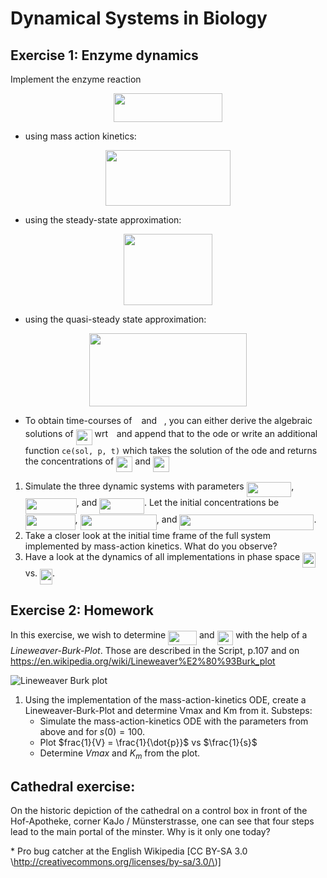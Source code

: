 Dynamical Systems in Biology 
============================


Exercise 1: Enzyme dynamics
---------------------------

Implement the enzyme reaction

<p align="center"><img src="/Exercises/tex/ebbb92b4fc654e56924c810ec5759384.svg?invert_in_darkmode&sanitize=true" align=middle width=173.5165806pt height=46.36403144999999pt/></p>

-   using mass action kinetics:

<p align="center"><img src="/Exercises/tex/f18680f89433340961ebba8cf3aa58dd.svg?invert_in_darkmode&sanitize=true" align=middle width=199.3163667pt height=88.58448225pt/></p>






-   using the steady-state approximation:

<p align="center"><img src="/Exercises/tex/4c6e1bf5c70a6ba9f53c2e6ed3af031b.svg?invert_in_darkmode&sanitize=true" align=middle width=141.4047096pt height=113.59650719999999pt/></p>



-   using the quasi-steady state approximation:

<p align="center"><img src="/Exercises/tex/d187460ee5a9dcabd2f36bf6724364cf.svg?invert_in_darkmode&sanitize=true" align=middle width=252.24619365pt height=117.87457769999999pt/></p>




* To obtain time-courses of <img src="/Exercises/tex/3e18a4a28fdee1744e5e3f79d13b9ff6.svg?invert_in_darkmode&sanitize=true" align=middle width=7.11380504999999pt height=14.15524440000002pt/> and <img src="/Exercises/tex/8cd34385ed61aca950a6b06d09fb50ac.svg?invert_in_darkmode&sanitize=true" align=middle width=7.654137149999991pt height=14.15524440000002pt/>, you can either derive the algebraic solutions of <img src="/Exercises/tex/07ea40d17118bb2399c9a9bb5ecc5d66.svg?invert_in_darkmode&sanitize=true" align=middle width=25.83533534999999pt height=24.65753399999998pt/> wrt <img src="/Exercises/tex/4f4f4e395762a3af4575de74c019ebb5.svg?invert_in_darkmode&sanitize=true" align=middle width=5.936097749999991pt height=20.221802699999984pt/> and append that to the ode or write an additional function `ce(sol, p, t)` which takes the solution of the ode and returns the concentrations of <img src="/Exercises/tex/df334c035e4c5d094ae76b2c6f529f3c.svg?invert_in_darkmode&sanitize=true" align=middle width=26.37566909999999pt height=24.65753399999998pt/> and <img src="/Exercises/tex/07ea40d17118bb2399c9a9bb5ecc5d66.svg?invert_in_darkmode&sanitize=true" align=middle width=25.83533534999999pt height=24.65753399999998pt/>



1. Simulate the three dynamic systems with parameters <img src="/Exercises/tex/13f4a5e304e36b9bef73a21d70eda5ab.svg?invert_in_darkmode&sanitize=true" align=middle width=71.64004319999998pt height=24.65753399999998pt/>, <img src="/Exercises/tex/17f7bc0a246c0007404a5346ae28b839.svg?invert_in_darkmode&sanitize=true" align=middle width=81.91404044999999pt height=24.65753399999998pt/>, and <img src="/Exercises/tex/d4a645697d2f7de7f18500c8f4807ac4.svg?invert_in_darkmode&sanitize=true" align=middle width=71.64004319999998pt height=24.65753399999998pt/>. Let the initial concentrations be <img src="/Exercises/tex/41985d8d2961f0dfcc045f024feb26ca.svg?invert_in_darkmode&sanitize=true" align=middle width=79.80026339999999pt height=24.65753399999998pt/>, <img src="/Exercises/tex/2e567951c9a8ddac72b7744fc05d049a.svg?invert_in_darkmode&sanitize=true" align=middle width=122.23356089999999pt height=24.65753399999998pt/>, and <img src="/Exercises/tex/47bd8577ade24cdcdc61ddfae624fef0.svg?invert_in_darkmode&sanitize=true" align=middle width=215.01153465pt height=24.65753399999998pt/>. 
1. Take a closer look at the initial time frame of the full system implemented by mass-action kinetics. What do you observe?
1. Have a look at the dynamics of all implementations in phase space <img src="/Exercises/tex/04c429e9e93ade50366c838485173e34.svg?invert_in_darkmode&sanitize=true" align=middle width=20.49091274999999pt height=24.65753399999998pt/> vs. <img src="/Exercises/tex/bd972c06c10dc1121597b5779d02eb90.svg?invert_in_darkmode&sanitize=true" align=middle width=19.89923759999999pt height=24.65753399999998pt/>.


Exercise 2: Homework
---------------------------

In this exercise, we wish to determine <img src="/Exercises/tex/1651e099d41a2ec1ecfb1a213c0b778f.svg?invert_in_darkmode&sanitize=true" align=middle width=45.759273449999995pt height=22.465723500000017pt/> and <img src="/Exercises/tex/130852624aca82645bbc10d3d44396c2.svg?invert_in_darkmode&sanitize=true" align=middle width=25.62606254999999pt height=22.465723500000017pt/> with the help of a *Lineweaver-Burk-Plot*.
Those are described in the Script, p.107 and on https://en.wikipedia.org/wiki/Lineweaver%E2%80%93Burk_plot 

![Lineweaver Burk plot](https://upload.wikimedia.org/wikipedia/commons/7/70/Lineweaver-Burke_plot.svg)



1. Using the implementation of the mass-action-kinetics ODE, create a Lineweaver-Burk-Plot and determine Vmax and Km from it. Substeps:
    * Simulate the mass-action-kinetics ODE  with the parameters from above and for $s(0) = 100$.
    * Plot $frac{1}{V} = \frac{1}{\dot{p}}$ vs $\frac{1}{s}$ 
    * Determine $Vmax$ and $K_m$ from the plot.
    




Cathedral exercise:
-------------------

On the historic depiction of the cathedral on a control box in front of
the Hof-Apotheke, corner KaJo / Münsterstrasse, one can see that four
steps lead to the main portal of the minster. Why is it only one today?


\* Pro bug catcher at the English Wikipedia \[CC BY-SA 3.0 \http://creativecommons.org/licenses/by-sa/3.0/\)\]